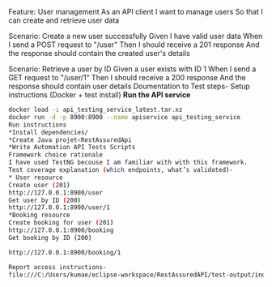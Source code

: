 Feature: User management
  As an API client
  I want to manage users
  So that I can create and retrieve user data

  Scenario: Create a new user successfully
    Given I have valid user data
    When I send a POST request to "/user"
    Then I should receive a 201 response
    And the response should contain the created user's details

  Scenario: Retrieve a user by ID
    Given a user exists with ID 1
    When I send a GET request to "/user/1"
    Then I should receive a 200 response
    And the response should contain user details
Doumentation to Test steps-
Setup instructions (Docker + test install)
 **Run the API service**

   ```bash
   docker load -i api_testing_service_latest.tar.xz
   docker run -d -p 8900:8900 --name apiservice api_testing_service
Run instructions
*Install dependencies/
*Create Java projet<RestAssuredApi
*Write Automation API Tests Scripts 
Framework choice rationale
I have used TestNG becouse I am familiar with with this framework.
Test coverage explanation (which endpoints, what’s validated)-
* User resource
Create user (201)
http://127.0.0.1:8900/user
Get user by ID (200)
http://127.0.0.1:8900/user/1
*Booking resource
Create booking for user (201)
http://127.0.0.1:8900/booking
Get booking by ID (200)

http://127.0.0.1:8900/booking/1

Report access instructions-
file:///C:/Users/kumae/eclipse-workspace/RestAssuredAPI/test-output/index.html
